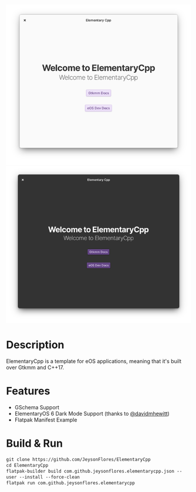 ![Screenshot](https://github.com/JeysonFlores/ElementaryCpp/blob/main/data/screenshots/Screenshot-1.png) 
![Screenshot](https://github.com/JeysonFlores/ElementaryCpp/blob/main/data/screenshots/Screenshot-2.png) 
# Description
ElementaryCpp is a template for eOS applications, meaning that it's built over Gtkmm and C++17.

# Features
 - GSchema Support
 - ElementaryOS 6 Dark Mode Support (thanks to [@davidmhewitt](https://github.com/davidmhewitt))
 - Flatpak Manifest Example
 
 # Build & Run
 ```
git clone https://github.com/JeysonFlores/ElementaryCpp
cd ElementaryCpp
flatpak-builder build com.github.jeysonflores.elementarycpp.json --user --install --force-clean
flatpak run com.github.jeysonflores.elementarycpp
 ```
